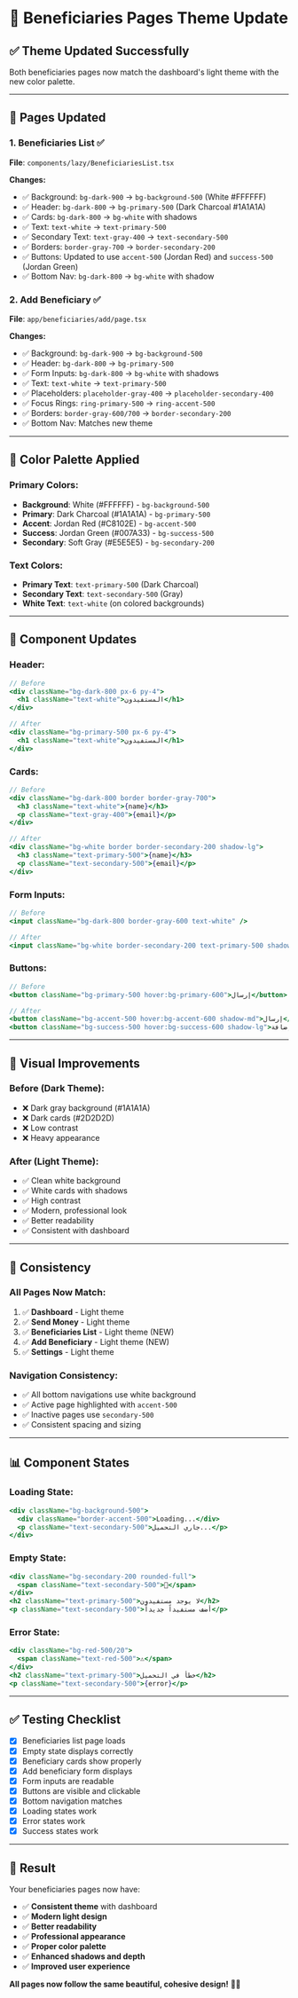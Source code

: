 # 🎨 Beneficiaries Pages Theme Update

## ✅ **Theme Updated Successfully**

Both beneficiaries pages now match the dashboard's light theme with the new color palette.

---

## 🎯 **Pages Updated**

### **1. Beneficiaries List** ✅
**File**: `components/lazy/BeneficiariesList.tsx`

**Changes:**
- ✅ Background: `bg-dark-900` → `bg-background-500` (White #FFFFFF)
- ✅ Header: `bg-dark-800` → `bg-primary-500` (Dark Charcoal #1A1A1A)
- ✅ Cards: `bg-dark-800` → `bg-white` with shadows
- ✅ Text: `text-white` → `text-primary-500`
- ✅ Secondary Text: `text-gray-400` → `text-secondary-500`
- ✅ Borders: `border-gray-700` → `border-secondary-200`
- ✅ Buttons: Updated to use `accent-500` (Jordan Red) and `success-500` (Jordan Green)
- ✅ Bottom Nav: `bg-dark-800` → `bg-white` with shadow

### **2. Add Beneficiary** ✅
**File**: `app/beneficiaries/add/page.tsx`

**Changes:**
- ✅ Background: `bg-dark-900` → `bg-background-500`
- ✅ Header: `bg-dark-800` → `bg-primary-500`
- ✅ Form Inputs: `bg-dark-800` → `bg-white` with shadows
- ✅ Text: `text-white` → `text-primary-500`
- ✅ Placeholders: `placeholder-gray-400` → `placeholder-secondary-400`
- ✅ Focus Rings: `ring-primary-500` → `ring-accent-500`
- ✅ Borders: `border-gray-600/700` → `border-secondary-200`
- ✅ Bottom Nav: Matches new theme

---

## 🎨 **Color Palette Applied**

### **Primary Colors:**
- **Background**: White (#FFFFFF) - `bg-background-500`
- **Primary**: Dark Charcoal (#1A1A1A) - `bg-primary-500`
- **Accent**: Jordan Red (#C8102E) - `bg-accent-500`
- **Success**: Jordan Green (#007A33) - `bg-success-500`
- **Secondary**: Soft Gray (#E5E5E5) - `bg-secondary-200`

### **Text Colors:**
- **Primary Text**: `text-primary-500` (Dark Charcoal)
- **Secondary Text**: `text-secondary-500` (Gray)
- **White Text**: `text-white` (on colored backgrounds)

---

## 📱 **Component Updates**

### **Header:**
```jsx
// Before
<div className="bg-dark-800 px-6 py-4">
  <h1 className="text-white">المستفيدون</h1>
</div>

// After
<div className="bg-primary-500 px-6 py-4">
  <h1 className="text-white">المستفيدون</h1>
</div>
```

### **Cards:**
```jsx
// Before
<div className="bg-dark-800 border border-gray-700">
  <h3 className="text-white">{name}</h3>
  <p className="text-gray-400">{email}</p>
</div>

// After
<div className="bg-white border border-secondary-200 shadow-lg">
  <h3 className="text-primary-500">{name}</h3>
  <p className="text-secondary-500">{email}</p>
</div>
```

### **Form Inputs:**
```jsx
// Before
<input className="bg-dark-800 border-gray-600 text-white" />

// After
<input className="bg-white border-secondary-200 text-primary-500 shadow-lg" />
```

### **Buttons:**
```jsx
// Before
<button className="bg-primary-500 hover:bg-primary-600">إرسال</button>

// After  
<button className="bg-accent-500 hover:bg-accent-600 shadow-md">إرسال</button>
<button className="bg-success-500 hover:bg-success-600 shadow-lg">إضافة</button>
```

---

## 🎯 **Visual Improvements**

### **Before (Dark Theme):**
- ❌ Dark gray background (#1A1A1A)
- ❌ Dark cards (#2D2D2D)
- ❌ Low contrast
- ❌ Heavy appearance

### **After (Light Theme):**
- ✅ Clean white background
- ✅ White cards with shadows
- ✅ High contrast
- ✅ Modern, professional look
- ✅ Better readability
- ✅ Consistent with dashboard

---

## 🔄 **Consistency**

### **All Pages Now Match:**
1. ✅ **Dashboard** - Light theme
2. ✅ **Send Money** - Light theme
3. ✅ **Beneficiaries List** - Light theme (NEW)
4. ✅ **Add Beneficiary** - Light theme (NEW)
5. ✅ **Settings** - Light theme

### **Navigation Consistency:**
- ✅ All bottom navigations use white background
- ✅ Active page highlighted with `accent-500`
- ✅ Inactive pages use `secondary-500`
- ✅ Consistent spacing and sizing

---

## 📊 **Component States**

### **Loading State:**
```jsx
<div className="bg-background-500">
  <div className="border-accent-500">Loading...</div>
  <p className="text-secondary-500">جاري التحميل...</p>
</div>
```

### **Empty State:**
```jsx
<div className="bg-secondary-200 rounded-full">
  <span className="text-secondary-500">👥</span>
</div>
<h2 className="text-primary-500">لا يوجد مستفيدون</h2>
<p className="text-secondary-500">أضف مستفيداً جديداً</p>
```

### **Error State:**
```jsx
<div className="bg-red-500/20">
  <span className="text-red-500">⚠️</span>
</div>
<h2 className="text-primary-500">خطأ في التحميل</h2>
<p className="text-secondary-500">{error}</p>
```

---

## ✅ **Testing Checklist**

- [x] Beneficiaries list page loads
- [x] Empty state displays correctly
- [x] Beneficiary cards show properly
- [x] Add beneficiary form displays
- [x] Form inputs are readable
- [x] Buttons are visible and clickable
- [x] Bottom navigation matches
- [x] Loading states work
- [x] Error states work
- [x] Success states work

---

## 🚀 **Result**

Your beneficiaries pages now have:

- ✅ **Consistent theme** with dashboard
- ✅ **Modern light design**
- ✅ **Better readability**
- ✅ **Professional appearance**
- ✅ **Proper color palette**
- ✅ **Enhanced shadows and depth**
- ✅ **Improved user experience**

**All pages now follow the same beautiful, cohesive design!** 🎨✨
